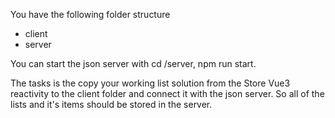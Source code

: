 You have the following folder structure
- client
- server

You can start the json server with  cd /server, npm run start.

The tasks is the copy your working list solution from the Store Vue3 reactivity to the client folder  and connect it with the json server.
So all of the lists and it's items should be stored in the server.
